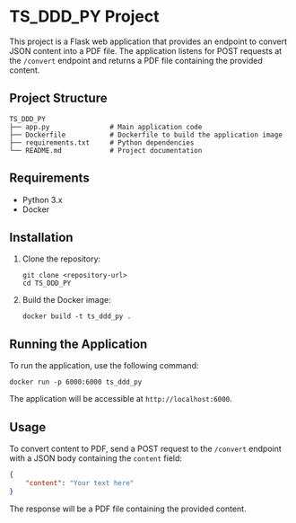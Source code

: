 # TS_DDD_PY Project

This project is a Flask web application that provides an endpoint to convert JSON content into a PDF file. The application listens for POST requests at the `/convert` endpoint and returns a PDF file containing the provided content.

## Project Structure

```
TS_DDD_PY
├── app.py               # Main application code
├── Dockerfile           # Dockerfile to build the application image
├── requirements.txt     # Python dependencies
└── README.md            # Project documentation
```

## Requirements

- Python 3.x
- Docker

## Installation

1. Clone the repository:

   ```
   git clone <repository-url>
   cd TS_DDD_PY
   ```

2. Build the Docker image:

   ```
   docker build -t ts_ddd_py .
   ```

## Running the Application

To run the application, use the following command:

```
docker run -p 6000:6000 ts_ddd_py
```

The application will be accessible at `http://localhost:6000`.

## Usage

To convert content to PDF, send a POST request to the `/convert` endpoint with a JSON body containing the `content` field:

```json
{
    "content": "Your text here"
}
```

The response will be a PDF file containing the provided content.